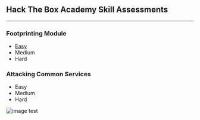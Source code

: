## Hack The Box Academy Skill Assessments
---
### Footprinting Module
- [Easy](./assets/footprintingEasy)
- Medium
- Hard

### Attacking Common Services
- Easy
- Medium
- Hard

![image test](beans.jpg)

